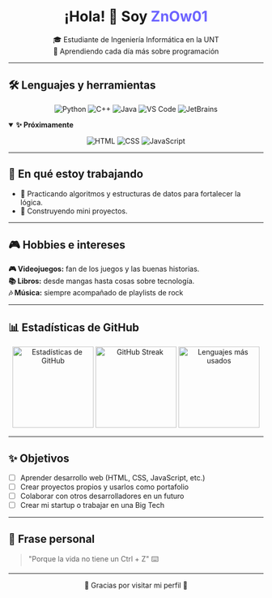 <!-- Banner con título -->
<h1 align="center">¡Hola! 👋 Soy <span style="color:#6C63FF;">ZnOw01</span></h1>

<p align="center">
  🎓 Estudiante de Ingeniería Informática en la UNT <br/>
  🌱 Aprendiendo cada día más sobre programación<br/>
</p>

---

## 🛠️ Lenguajes y herramientas
<p align="center">
  <img src="https://img.shields.io/badge/Python-3776AB?logo=python&logoColor=white&style=for-the-badge" alt="Python"/>
  <img src="https://img.shields.io/badge/C%2B%2B-00599C?logo=cplusplus&logoColor=white&style=for-the-badge" alt="C++"/>
  <img src="https://img.shields.io/badge/Java-007396?logo=java&logoColor=white&style=for-the-badge" alt="Java"/>
  <img src="https://img.shields.io/badge/VS%20Code-0078D7?logo=visual-studio-code&logoColor=white&style=for-the-badge" alt="VS Code"/>
  <img src="https://img.shields.io/badge/JetBrains-000000?logo=jetbrains&logoColor=white&style=for-the-badge" alt="JetBrains"/>
</p>

<details open>
<summary><b>✨ Próximamente</b></summary>

<p align="center">
  <img src="https://img.shields.io/badge/HTML5-e34f26?logo=html5&logoColor=white&style=flat-square" alt="HTML" />
  <img src="https://img.shields.io/badge/CSS3-1572B6?logo=css3&logoColor=white&style=flat-square" alt="CSS" />
  <img src="https://img.shields.io/badge/JavaScript-F7DF1E?logo=javascript&logoColor=black&style=flat-square" alt="JavaScript" />
</p>
</details>

---

## 🎯 En qué estoy trabajando
- 🔭 Practicando algoritmos y estructuras de datos para fortalecer la lógica.
- 🧪 Construyendo mini proyectos.
---

## 🎮 Hobbies e intereses
<p>
  <strong>🎮 Videojuegos:</strong> fan de los juegos y las buenas historias.<br/>
  <strong>📚 Libros:</strong> desde mangas hasta cosas sobre tecnología.<br/>
  <strong>🎶 Música:</strong> siempre acompañado de playlists de rock <br/>
</p>

---

## 📊 Estadísticas de GitHub
<div align="center">
  <img src="https://github-readme-stats.vercel.app/api?username=ZnOw01&show_icons=true&theme=tokyonight" alt="Estadísticas de GitHub" height="160"/>
  <img src="https://streak-stats.demolab.com?user=ZnOw01&theme=tokyonight" alt="GitHub Streak" height="160"/>
  <img src="https://github-readme-stats.vercel.app/api/top-langs/?username=ZnOw01&layout=compact&theme=tokyonight" alt="Lenguajes más usados" height="160"/>
</div>

---

## ✨ Objetivos
- [ ] Aprender desarrollo web (HTML, CSS, JavaScript, etc.)
- [ ] Crear proyectos propios y usarlos como portafolio
- [ ] Colaborar con otros desarrolladores en un futuro
- [ ] Crear mi startup o trabajar en una Big Tech

---

## 🌟 Frase personal
> "Porque la vida no tiene un Ctrl + Z" ⌨️

---

<p align="center">
  🚀 Gracias por visitar mi perfil 🚀
</p>

